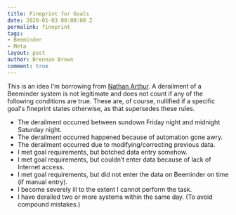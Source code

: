 ```yaml
---
title: Fineprint for Goals
date: 2020-01-03 00:00:00 Z
permalink: fineprint
tags:
- Beeminder
- Meta
layout: post
author: Brennan Brown
comment: true
---
```


This is an idea I'm borrowing from [Nathan Arthur](http://www.nathanarthur.com/fineprint/). A derailment of a Beeminder system is not legitimate and does not count if any of the following conditions are true. These are, of course, nullified if a specific goal's fineprint states otherwise, as that supersedes these rules.


- The derailment occurred between sundown Friday night and midnight Saturday night.
- The derailment occurred happened because of automation gone awry.
- The derailment occurred due to modifying/correcting previous data.
- I met goal requirements, but botched data entry somehow.
- I met goal requirements, but couldn’t enter data because of lack of Internet access.
- I met goal requirements, but did not enter the data on Beeminder on time (if manual entry).
- I become severely ill to the extent I cannot perform the task.
- I have derailed two or more systems within the same day. (To avoid compound mistakes.)